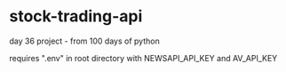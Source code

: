 # stock-trading-api
day 36 project - from 100 days of python

requires ".env" in root directory with NEWSAPI_API_KEY and AV_API_KEY


